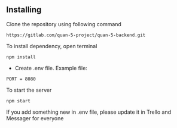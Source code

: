 ## Installing

Clone the repository using following command

```
https://gitlab.com/quan-5-project/quan-5-backend.git
```

To install dependency, open terminal

```
npm install
```

-    Create .env file. Example file:

```
PORT = 8080
```

To start the server

```
npm start
```

If you add something new in .env file, please update it in Trello and Messager for everyone
